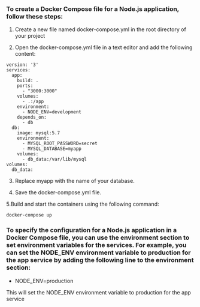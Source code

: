 ### To create a Docker Compose file for a Node.js application, follow these steps:

1. Create a new file named docker-compose.yml in the root directory of your project

2. Open the docker-compose.yml file in a text editor and add the following content:
```
version: '3'
services:
  app:
    build: .
    ports:
      - "3000:3000"
    volumes:
      - .:/app
    environment:
      - NODE_ENV=development
    depends_on:
      - db
  db:
    image: mysql:5.7
    environment:
      - MYSQL_ROOT_PASSWORD=secret
      - MYSQL_DATABASE=myapp
    volumes:
      - db_data:/var/lib/mysql
volumes:
  db_data:
```


3. Replace myapp with the name of your database.

4. Save the docker-compose.yml file.

5.Build and start the containers using the following command:
```
docker-compose up
```



###  To specify the configuration for a Node.js application in a Docker Compose file, you can use the environment section to set environment variables for the services. For example, you can set the NODE_ENV environment variable to production for the app service by adding the following line to the environment section:

- NODE_ENV=production

This will set the NODE_ENV environment variable to production for the app service